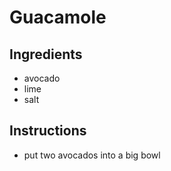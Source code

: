 # Guacamole
## Ingredients
* avocado
* lime
* salt
## Instructions
* put two avocados into a big bowl



